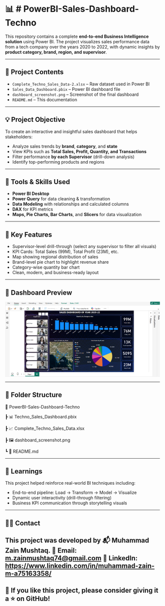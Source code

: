 # 📊 # PowerBI-Sales-Dashboard-Techno

This repository contains a complete **end-to-end Business Intelligence solution** using Power BI. The project visualizes sales performance data from a tech company over the years 2020 to 2022, with dynamic insights by **product category, brand, region, and supervisor**.

---

## 📁 Project Contents

- `Complete_Techno_Sales_Data-2.xlsx` – Raw dataset used in Power BI
- `Sales_Data_Dashboard.pbix` – Power BI dashboard file
- `dashboard_screenshot.png` – Screenshot of the final dashboard
- `README.md` – This documentation

---

## 💡 Project Objective

To create an interactive and insightful sales dashboard that helps stakeholders:
- Analyze sales trends by **brand**, **category**, and **state**
- View KPIs such as **Total Sales, Profit, Quantity, and Transactions**
- Filter performance **by each Supervisor** (drill-down analysis)
- Identify top-performing products and regions

---

## 🧰 Tools & Skills Used

- **Power BI Desktop**
- **Power Query** for data cleaning & transformation
- **Data Modeling** with relationships and calculated columns
- **DAX** for KPI metrics
- **Maps, Pie Charts, Bar Charts**, and **Slicers** for data visualization

---

## 📌 Key Features

- Supervisor-level drill-through (select any supervisor to filter all visuals)
- KPI Cards: Total Sales (99M), Total Profit (23M), etc.
- Map showing regional distribution of sales
- Brand-level pie chart to highlight revenue share
- Category-wise quantity bar chart
- Clean, modern, and business-ready layout

---

## 📸 Dashboard Preview

![Dashboard Screenshot](dashboard_screenshot.png)

---

## 📂 Folder Structure
📁 PowerBI-Sales-Dashboard-Techno

┣ 📊 Techno_Sales_Dashboard.pbix

┣ 📈 Complete_Techno_Sales_Data.xlsx

┣ 🖼️ dashboard_screenshot.png

┗ 📄 README.md

---

## 🧠 Learnings

This project helped reinforce real-world BI techniques including:
- End-to-end pipeline: Load → Transform → Model → Visualize
- Dynamic user interactivity (drill-through filtering)
- Business KPI communication through storytelling visuals

---
## 🙋‍♂️ Contact

This project was developed by 📬 Muhammad Zain Mushtaq.
📧 Email: m.zainmushtaq74@gmail.com
🔗 LinkedIn: https://www.linkedin.com/in/muhammad-zain-m-a75163358/
---

## 🌟 If you like this project, please consider giving it a ⭐ on GitHub!
